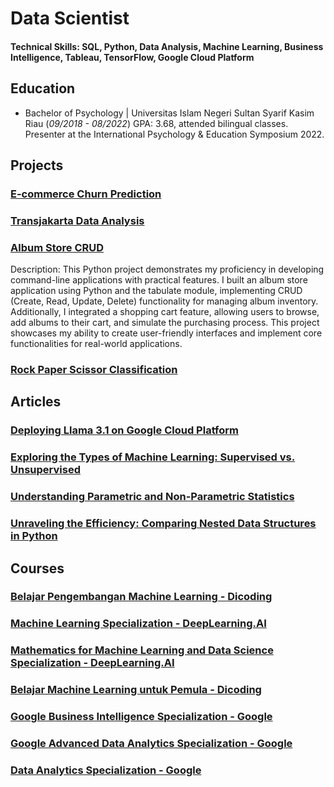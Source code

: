 # Data Scientist

#### Technical Skills: SQL, Python, Data Analysis, Machine Learning, Business Intelligence, Tableau, TensorFlow, Google Cloud Platform

## Education 			        		
- Bachelor of Psychology | Universitas Islam Negeri Sultan Syarif Kasim Riau (_09/2018 - 08/2022_)
GPA: 3.68, attended bilingual classes.
Presenter at the International Psychology & Education Symposium 2022. 

## Projects
### [E-commerce Churn Prediction](https://github.com/kevinadityaikhsan/e-commerce-churn-prediction)
### [Transjakarta Data Analysis](https://github.com/kevinadityaikhsan/transjakarta-data-analysis)
### [Album Store CRUD](https://github.com/kevinadityaikhsan/album-store-crud)
Description: This Python project demonstrates my proficiency in developing command-line applications with practical features. I built an album store application using Python and the tabulate module, implementing CRUD (Create, Read, Update, Delete) functionality for managing album inventory. Additionally, I integrated a shopping cart feature, allowing users to browse, add albums to their cart, and simulate the purchasing process. This project showcases my ability to create user-friendly interfaces and implement core functionalities for real-world applications.
### [Rock Paper Scissor Classification](https://www.kaggle.com/code/kevinadityaikhsan/cnn-model-of-rock-paper-scissor)

## Articles
### [Deploying Llama 3.1 on Google Cloud Platform](https://medium.com/@kevinadityaikhsan15/deploying-llama-3-1-on-google-cloud-platform-abe802fc1631)
### [Exploring the Types of Machine Learning: Supervised vs. Unsupervised](https://medium.com/@kevinadityaikhsan15/exploring-the-types-of-machine-learning-supervised-vs-unsupervised-9642c14a8399)
### [Understanding Parametric and Non-Parametric Statistics](https://medium.com/@kevinadityaikhsan15/understanding-parametric-and-non-parametric-statistics-d3725be26829)
### [Unraveling the Efficiency: Comparing Nested Data Structures in Python](https://medium.com/@kevinadityaikhsan15/unraveling-the-efficiency-comparing-nested-data-structures-in-python-8039fd4aeea6)

## Courses
### [Belajar Pengembangan Machine Learning - Dicoding]()
### [Machine Learning Specialization - DeepLearning.AI]()
### [Mathematics for Machine Learning and Data Science Specialization - DeepLearning.AI]()
### [Belajar Machine Learning untuk Pemula - Dicoding](https://www.dicoding.com/certificates/GRX5QJO0VZ0M)
### [Google Business Intelligence Specialization - Google](https://www.coursera.org/account/accomplishments/specialization/8KJX5W8V2V7U)
### [Google Advanced Data Analytics Specialization - Google](https://www.coursera.org/account/accomplishments/specialization/VCJGK8XC2LKX)
### [Data Analytics Specialization - Google](https://www.coursera.org/account/accomplishments/specialization/65YPCUBSY8SJ)
